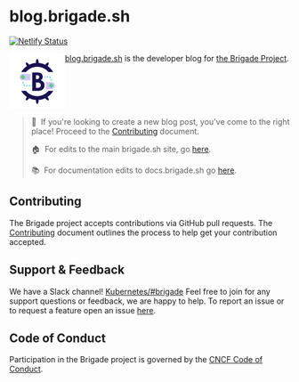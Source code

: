 # blog.brigade.sh

[![Netlify Status](https://api.netlify.com/api/v1/badges/5f160e82-9368-491b-9557-d75d09752787/deploy-status)](https://app.netlify.com/sites/blog-brigade-sh/deploys)

<img width="100" align="left" src="assets/img/favicon.png">

[blog.brigade.sh](https://blog.brigade.sh) is the developer blog for
[the Brigade Project](https://github.com/brigadecore/brigade).

<br clear="left"/>

> 📢&nbsp;&nbsp;If you're looking to create a new blog post, you've come to the
> right place! Proceed to the [Contributing](CONTRIBUTING.md) document.
>
> 🏠&nbsp;&nbsp;For edits to the main brigade.sh site, go 
> [here](https://github.com/brigadecore/brigade-www).
>
> 📚&nbsp;&nbsp;For documentation edits to docs.brigade.sh go
> [here](https://github.com/brigadecore/brigade/tree/master/docs).

## Contributing

The Brigade project accepts contributions via GitHub pull requests. The
[Contributing](CONTRIBUTING.md) document outlines the process to help get your
contribution accepted.

## Support & Feedback

We have a Slack channel!
[Kubernetes/#brigade](https://slack.brigade.sh) Feel free to join for any
support questions or feedback, we are happy to help. To report an issue or to
request a feature open an issue
[here](https://github.com/brigadecore/blog/issues).

## Code of Conduct

Participation in the Brigade project is governed by the
[CNCF Code of Conduct](https://github.com/cncf/foundation/blob/master/code-of-conduct.md).
